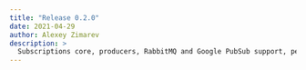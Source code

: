 ```yaml
---
title: "Release 0.2.0"
date: 2021-04-29
author: Alexey Zimarev
description: >
  Subscriptions core, producers, RabbitMQ and Google PubSub support, persistent subscriptions for EventStoreDB.
---
```

